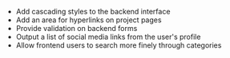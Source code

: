 - Add cascading styles to the backend interface
- Add an area for hyperlinks on project pages
- Provide validation on backend forms
- Output a list of social media links from the user's profile
- Allow frontend users to search more finely through categories
